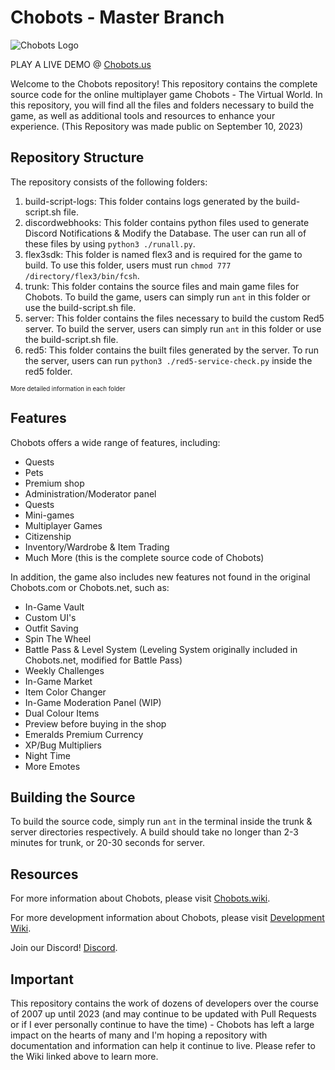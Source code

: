 # Chobots - Master Branch
![Chobots Logo](https://web.archive.org/web/20230331122118/https://play.chobots.wiki/assets/images/logo.png)

PLAY A LIVE DEMO @ [Chobots.us](https://www.chobots.us)

Welcome to the Chobots repository! This repository contains the complete source code for the online multiplayer game Chobots - The Virtual World. In this repository, you will find all the files and folders necessary to build the game, as well as additional tools and resources to enhance your experience. (This Repository was made public on September 10, 2023)

## Repository Structure

The repository consists of the following folders:

1. build-script-logs: This folder contains logs generated by the build-script.sh file.
2. discordwebhooks: This folder contains python files used to generate Discord Notifications & Modify the Database. The user can run all of these files by using `python3 ./runall.py`.
3. flex3sdk: This folder is named flex3 and is required for the game to build. To use this folder, users must run `chmod 777 /directory/flex3/bin/fcsh`.
4. trunk: This folder contains the source files and main game files for Chobots. To build the game, users can simply run `ant` in this folder or use the build-script.sh file.
5. server: This folder contains the files necessary to build the custom Red5 server. To build the server, users can simply run `ant` in this folder or use the build-script.sh file.
6. red5: This folder contains the built files generated by the server. To run the server, users can run `python3 ./red5-service-check.py` inside the red5 folder.

<sub><sup>More detailed information in each folder</sup></sub>

## Features

Chobots offers a wide range of features, including:

- Quests
- Pets
- Premium shop
- Administration/Moderator panel
- Quests
- Mini-games
- Multiplayer Games
- Citizenship
- Inventory/Wardrobe & Item Trading
- Much More (this is the complete source code of Chobots)

In addition, the game also includes new features not found in the original Chobots.com or Chobots.net, such as:

- In-Game Vault
- Custom UI's
- Outfit Saving
- Spin The Wheel
- Battle Pass & Level System (Leveling System originally included in Chobots.net, modified for Battle Pass)
- Weekly Challenges
- In-Game Market
- Item Color Changer
- In-Game Moderation Panel (WIP)
- Dual Colour Items
- Preview before buying in the shop
- Emeralds Premium Currency
- XP/Bug Multipliers
- Night Time
- More Emotes

## Building the Source

To build the source code, simply run `ant` in the terminal inside the trunk & server directories respectively. A build should take no longer than 2-3 minutes for trunk, or 20-30 seconds for server.

## Resources

For more information about Chobots, please visit [Chobots.wiki](https://www.chobots.wiki/).

For more development information about Chobots, please visit [Development Wiki]((https://github.com/brocksexton/chobots/wiki)).

Join our Discord! [Discord](https://discord.gg/ewnWbAbqtk).

## Important
This repository contains the work of dozens of developers over the course of 2007 up until 2023 (and may continue to be updated with Pull Requests or if I ever personally continue to have the time) - Chobots has left a large impact on the hearts of many and I'm hoping a repository with documentation and information can help it continue to live. Please refer to the Wiki linked above to learn more.
